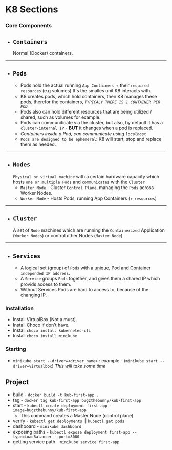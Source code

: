 # K8 Sections

### Core Components


- ## `Containers` 
    Normal (Docker) containers.
---

- ## `Pods`
    - Pods hold the actual running `App Containers` + their  `required resources` (e.g volumes) It's the smalles unit K8 interacts with.  
    - K8 creates pods, which hold containers, then K8 manages these pods, therefor the containers, *`TYPICALY THERE IS 1 CONTAINER PER POD`*  
    - Pods also can hold different resources that are being utilized / shared, such as volumes for example.
    - Pods can communiticate via the cluster, but also, by default it has a `cluster-internal IP` - **BUT** it changes when a pod is replaced.
    - *Containers inside a Pod, can communicate using `localhost`*
    - `Pods are designed to be ephemeral`: K8 will start, stop and replace them as needed.
---

- ## `Nodes`
    `Physical or virtual machine` with a certain hardware capacity which hosts `one or multiple Pods` and `communicates` with the `Cluster`
    - `Master Node` - Cluster `Control Plane`, managing the `Pods` across Worker Nodes.
    - `Worker Node` - Hosts Pods, running App Containers (+ `resources`)
---
- ## `Cluster`
     A set of `Node` machines which are running the `Containerized` Application (`Worker Nodes`) or control other Nodes (`Master Node`).
---
- ## `Services`
    - A logical set (group) of `Pods` with a unique, Pod and Container `independed IP address`.
    - A `Service` groups `Pods` together, and gives them a shared IP which provids access to them.
    - Without Services Pods are hard to access to, because of the changing IP. 


### Installation

- Install VirtualBox (Not a must). 
- Install Choco if don't have.
- Install `choco install kubernetes-cli`
- Install `choco install minikube`


### Starting
- `minikube start --driver=<driver_name>` : example - (`minikube start --driver=virtualbox`) *This will take some time*


## Project

- build - `docker build -t kub-first-app .`
- tag - `docker tag kub-first-app bugzthebunny/kub-first-app`
- start - `kubectl create deployment first-app --image=bugzthebunny/kub-first-app`
    - This command creates a Master Node (control plane)
- verify - `kubectl get deployments` || `kubectl get pods`
- dashboard - `minikube dashboard`
- exposing paths - `kubectl expose deployment first-app --type=LoadBalancer --port=8080`
- getting service path - `minikube service first-app`